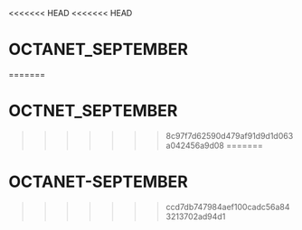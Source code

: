 <<<<<<< HEAD
<<<<<<< HEAD
# OCTANET_SEPTEMBER
=======
# OCTNET_SEPTEMBER
>>>>>>> 8c97f7d62590d479af91d9d1d063a042456a9d08
=======
# OCTANET-SEPTEMBER
>>>>>>> ccd7db747984aef100cadc56a843213702ad94d1
